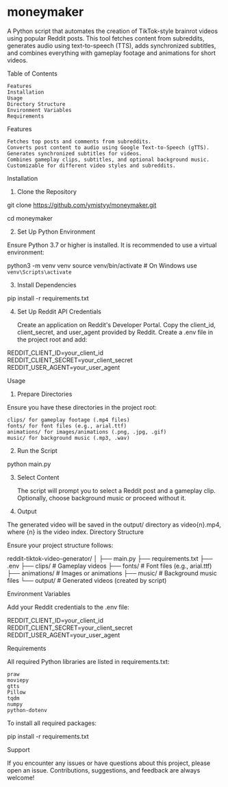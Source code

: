# moneymaker
A Python script that automates the creation of TikTok-style brainrot videos using popular Reddit posts. This tool fetches content from subreddits, generates audio using text-to-speech (TTS), adds synchronized subtitles, and combines everything with gameplay footage and animations for short videos.

Table of Contents

    Features
    Installation
    Usage
    Directory Structure
    Environment Variables
    Requirements

Features

    Fetches top posts and comments from subreddits.
    Converts post content to audio using Google Text-to-Speech (gTTS).
    Generates synchronized subtitles for videos.
    Combines gameplay clips, subtitles, and optional background music.
    Customizable for different video styles and subreddits.

Installation
1. Clone the Repository

git clone https://github.com/ymistyy/moneymaker.git
<p>cd moneymaker</p>

2. Set Up Python Environment

Ensure Python 3.7 or higher is installed. It is recommended to use a virtual environment:

python3 -m venv venv
source venv/bin/activate  # On Windows use `venv\Scripts\activate`

3. Install Dependencies

pip install -r requirements.txt

4. Set Up Reddit API Credentials

    Create an application on Reddit's Developer Portal.
    Copy the client_id, client_secret, and user_agent provided by Reddit.
    Create a .env file in the project root and add:

REDDIT_CLIENT_ID=your_client_id
REDDIT_CLIENT_SECRET=your_client_secret
REDDIT_USER_AGENT=your_user_agent

Usage
1. Prepare Directories

Ensure you have these directories in the project root:

    clips/ for gameplay footage (.mp4 files)
    fonts/ for font files (e.g., arial.ttf)
    animations/ for images/animations (.png, .jpg, .gif)
    music/ for background music (.mp3, .wav)

2. Run the Script

python main.py

3. Select Content

    The script will prompt you to select a Reddit post and a gameplay clip.
    Optionally, choose background music or proceed without it.

4. Output

The generated video will be saved in the output/ directory as video{n}.mp4, where {n} is the video index.
Directory Structure

Ensure your project structure follows:

reddit-tiktok-video-generator/
│
├── main.py
├── requirements.txt
├── .env
├── clips/                  # Gameplay videos
├── fonts/                  # Font files (e.g., arial.ttf)
├── animations/             # Images or animations
├── music/                  # Background music files
└── output/                 # Generated videos (created by script)

Environment Variables

Add your Reddit credentials to the .env file:

REDDIT_CLIENT_ID=your_client_id
REDDIT_CLIENT_SECRET=your_client_secret
REDDIT_USER_AGENT=your_user_agent

Requirements

All required Python libraries are listed in requirements.txt:

    praw
    moviepy
    gtts
    Pillow
    tqdm
    numpy
    python-dotenv

To install all required packages:

pip install -r requirements.txt

Support

If you encounter any issues or have questions about this project, please open an issue. Contributions, suggestions, and feedback are always welcome!
